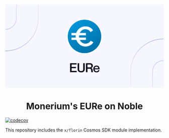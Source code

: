 ![](./banner.png)

<h1 style="text-align: center">Monerium's EURe on Noble</h1>

[![codecov](https://img.shields.io/codecov/c/gh/noble-assets/florin?token=E3Q02S9U5R&labelColor=black)](https://codecov.io/gh/noble-assets/florin)

This repository includes the `x/florin` Cosmos SDK module implementation.
